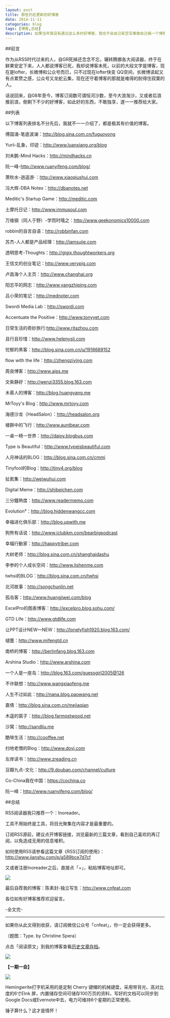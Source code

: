 ```yaml
---
layout: post
title: 那些仍在更新的好博客
date: 2014-11-11
categories: blog
tags: [博客,总结]
description: 如果当年我没有遇见这么多的好博客，我也不会自己有空没事做自己搞一个博客。写个博客终究是件好事，持续地写下去是难事，写了那么久，那些经过岁月留下文字和一直写下来的人一定是值得去学习的。
---
```


##前言

作为从RSS时代过来的人，自GR死掉还念念不忘，辗转腾挪各大阅读器，终于在鲜果安定下来，人人都说博客已死，我却说博客未死，以前的大段文字是博客，现在是lofter，长微博和公众号而已，只不过现在lofter快变
QQ空间，长微博读起又有点累赘之感，公众号又龙蛇云集，现在还守着博客的那就是难得的耐得住寂寞的人。

话说回来，自08年至今，博客订阅数可谓恒河沙数，至今大浪淘沙，又或者后浪推前浪，倒剩下不少的好博客，如此好的东西，不敢独享，遂一一推荐给大家。

##列表

以下博客列表排名不分先后，我就不一一介绍了，都是极其有价值的博客。

傅国涌-笔底波澜：http://blog.sina.com.cn/fuguoyong

Yurii-乱象，印迹：http://www.luanxiang.org/blog

刘未鹏-Mind Hacks：http://mindhacks.cn

阮一峰-http://www.ruanyifeng.com/blog/

萧秋水-逍遥游·：http://www.xiaoqiushui.com

冯大辉-DBA Notes：http://dbanotes.net

Meditic's Startup Game：http://meditic.com

土摩托日记：http://www.immusoul.com

万维钢（同人于野）-学而时嘻之：http://www.geekonomics10000.com

robbin的自言自语：http://robbinfan.com

苏杰-人人都是产品经理：http://iamsujie.com

透明思考-Thoughts：http://gigix.thoughtworkers.org

王信文的创业笔记：http://www.verypig.com

卢昌海个人主页：http://www.changhai.org

阳志平的网志：http://www.yangzhiping.com

吕小荣的笔记：http://mednoter.com

Swordi Media Lab：http://swordi.com

Accentuate the Positive：http://www.tonyyet.com

日常生活的奇妙旅行:http://www.ritazhou.com

且行且珍惜：http://www.helenysli.com

忧郁的黑客：http://blog.sina.com.cn/u/1918689152

flow with the life：http://zhengziying.com

周良博客：http://www.aips.me

文紫静好：http://wenzi3355.blog.163.com

木昜人的博客：http://blog.huangyang.me

MrToyy's Blog：http://www.mrtoyy.com

海德沙龙（HeadSalon）：http://headsalon.org

楼群中的飞行：http://www.auntbear.com

一桌一椅一世界：http://dajoy.blogbus.com

Type is Beautiful：http://www.typeisbeautiful.com

人月神话的BLOG：http://blog.sina.com.cn/cmmi

Tinyfool的Blog：http://tiny4.org/blog

扯氮集：http://weiwuhui.com

Digital Meme：http://shibeichen.com

三分鐘熱度：http://www.readermemo.com

Evolution²：http://blog.hiddenwangcc.com

幸福进化俱乐部：http://blog.upwith.me

狗熊有话说：http://www.iclubkm.com/bearbigpodcast

幸福行動家：http://happytriber.com

大树老师：http://blog.sina.com.cn/shanghaidashu

李参的个人成长空间：http://www.lishenme.com

twhsi的BLOG：http://blog.sina.com.cn/twhsi

北河故事：http://songchunlin.net

孤岛客：http://www.huangjiwei.com/blog

ExcelPro的图表博客：http://excelpro.blog.sohu.com/

GTD Life：http://www.gtdlife.com

让PPT设计NEW一NEW：http://lonelyfish1920.blog.163.com/

褪墨：http://www.mifengtd.cn

南桥的博客：http://berlinfang.blog.163.com

Arshina Studio：http://www.arshina.com

一个人是一座岛：http://blog.163.com/guessgirl2005@126

不许联想：http://www.wangxiaofeng.me

人生不过如此：http://nana.blog.paowang.net

嘉倩：http://blog.sina.com.cn/mejiaqian

木遥的窗子：http://blog.farmostwood.net

沙窝：http://sandliu.me

酷啡生活：http://cooffee.net

扫地老僧的Blog：http://www.doyj.com

左岸读书：http://www.zreading.cn

豆瓣九点-文化：http://9.douban.com/channel/culture

Co-China我在中国：https://cochina.co

阮一峰：http://www.ruanyifeng.com/blog/

##总结

RSS阅读器我只推荐一个：Inoreader。

工具不用始终是工具，将目光聚集在内容才是最重要的。

订阅RSS源前，建议点开博客链接，浏览最新的三篇文章，看到自己喜欢的再订阅，以免造成无用的信息堆积。

如何使用RSS请参看这篇文章《RSS订阅的使用》：http://www.jianshu.com/p/a589bce7d7cf

又或者注册Inoreader之后，直接点「+」，粘贴博客地址即可。

![](http://cnfeat.qiniudn.com/Image-000-11-05-10-01.png)

最后自荐我的博客：陈素封-独立写生：http://www.cnfeat.com

各位如有好博客推荐欢迎留言。

-全文完-

----

如果你从此文得到收获，请订阅微信公众号「cnfeat」，你一定会获得更多。

（题图：Type. by Christine Spera）

点击「阅读原文」到我的博客查看[历史文章存档](http://cnfeat.com)。

![](http://cnfeat.qiniudn.com/signitrue-2014-09-28.jpg)

**【一期一会】**

![](http://cnfeat.qiniudn.com/img201410260928450.jpg)


Hemingwrite打字机采用的是定制 Cherry 键帽的机械键盘，采用带背光、高对比度的6寸EInk 屏，内置储存空间可储存100万页的资料，写好的文档可以同步到Google Docs或Evernote中去，电力可维持6个星期的正常使用。

锤子算什么？这才是情怀！
